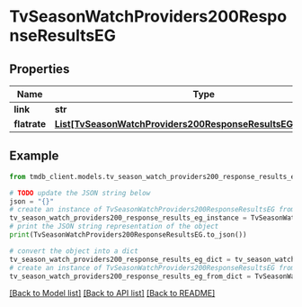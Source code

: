 # TvSeasonWatchProviders200ResponseResultsEG


## Properties

Name | Type | Description | Notes
------------ | ------------- | ------------- | -------------
**link** | **str** |  | [optional] 
**flatrate** | [**List[TvSeasonWatchProviders200ResponseResultsEGFlatrateInner]**](TvSeasonWatchProviders200ResponseResultsEGFlatrateInner.md) |  | [optional] 

## Example

```python
from tmdb_client.models.tv_season_watch_providers200_response_results_eg import TvSeasonWatchProviders200ResponseResultsEG

# TODO update the JSON string below
json = "{}"
# create an instance of TvSeasonWatchProviders200ResponseResultsEG from a JSON string
tv_season_watch_providers200_response_results_eg_instance = TvSeasonWatchProviders200ResponseResultsEG.from_json(json)
# print the JSON string representation of the object
print(TvSeasonWatchProviders200ResponseResultsEG.to_json())

# convert the object into a dict
tv_season_watch_providers200_response_results_eg_dict = tv_season_watch_providers200_response_results_eg_instance.to_dict()
# create an instance of TvSeasonWatchProviders200ResponseResultsEG from a dict
tv_season_watch_providers200_response_results_eg_from_dict = TvSeasonWatchProviders200ResponseResultsEG.from_dict(tv_season_watch_providers200_response_results_eg_dict)
```
[[Back to Model list]](../README.md#documentation-for-models) [[Back to API list]](../README.md#documentation-for-api-endpoints) [[Back to README]](../README.md)


